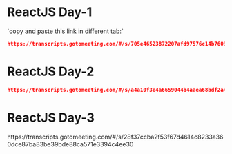
<h1>ReactJS Day-1</h1>
`copy and paste this link in different tab:`

```json
https://transcripts.gotomeeting.com/#/s/705e46523872207afd97576c14b7609bf22535c2d1267b51d43e198488b5f796
```
<h1>ReactJS Day-2</h1>

```json
https://transcripts.gotomeeting.com/#/s/a4a10f3e4a6659044b4aaea68bdf2a473c04f1f2bb3923156bb4ffd49c378d2b
```
<h1>ReactJS Day-3</h1>
https://transcripts.gotomeeting.com/#/s/28f37ccba2f53f67d4614c8233a360dce87ba83be39bde88ca571e3394c4ee30
